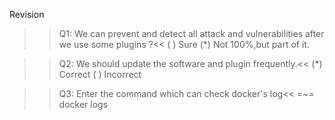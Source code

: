 Revision
>>Q1: We can prevent and detect all attack and vulnerabilities after we use some plugins ?<<
( ) Sure
(*) Not 100%,but part of it.

>>Q2: We should update the software and plugin frequently.<<
(*) Correct
( ) Incorrect

>>Q3: Enter the command which can check docker's log<<
=~= docker logs
